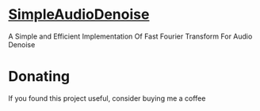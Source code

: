 # [SimpleAudioDenoise](https://github.com/cpuimage/SimpleAudioDenoise)

A Simple and Efficient Implementation Of Fast Fourier Transform For Audio Denoise


# Donating

If you found this project useful, consider buying me a coffee


